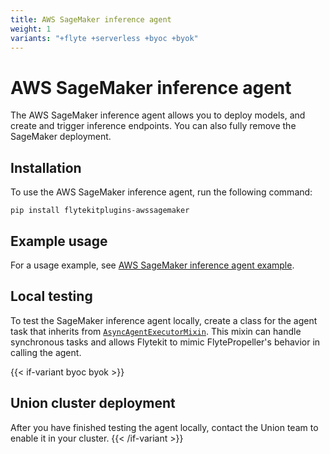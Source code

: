 ```yaml
---
title: AWS SageMaker inference agent
weight: 1
variants: "+flyte +serverless +byoc +byok"
---
```


# AWS SageMaker inference agent

The AWS SageMaker inference agent allows you to deploy models, and create and trigger inference endpoints. You can also fully remove the SageMaker deployment.

## Installation

To use the AWS SageMaker inference agent, run the following command:

```
pip install flytekitplugins-awssagemaker
```

## Example usage

For a usage example, see [AWS SageMaker inference agent example](./sagemaker-agent-example.md).

## Local testing

To test the SageMaker inference agent locally, create a class for the agent task that inherits from [`AsyncAgentExecutorMixin`](https://github.com/flyteorg/flytekit/blob/03d23011fcf955838669bd5058c8ced17c6de3ee/flytekit/extend/backend/base_agent.py#L278-382). This mixin can handle synchronous tasks and allows Flytekit to mimic FlytePropeller's behavior in calling the agent.

{{< if-variant byoc byok >}}
## Union cluster deployment

After you have finished testing the agent locally, contact the Union team to enable it in your cluster.
{{< /if-variant >}}